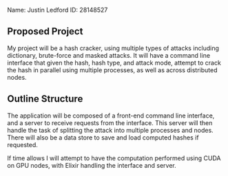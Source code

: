 Name: Justin Ledford           ID:   28148527

## Proposed Project

My project will be a hash cracker, using multiple types of attacks
including dictionary, brute-force and masked attacks. It will have
a command line interface that given the hash, hash type, and
attack mode, attempt to crack the hash in parallel using
multiple processes, as well as across distributed nodes.

## Outline Structure

The application will be composed of a front-end command line interface,
and a server to receive requests from the interface. This server will
then handle the task of splitting the attack into multiple processes
and nodes. There will also be a data store to save and load computed
hashes if requested.

If time allows I will attempt to have the computation performed
using CUDA on GPU nodes, with Elixir handling the interface and server.
